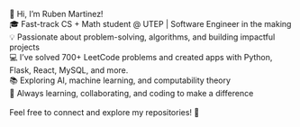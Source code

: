 👋 Hi, I’m Ruben Martinez! <br>
🎓 Fast-track CS + Math student @ UTEP | Software Engineer in the making <br>
💡 Passionate about problem-solving, algorithms, and building impactful projects <br>
💻 I’ve solved 700+ LeetCode problems and created apps with Python, Flask, React, MySQL, and more. <br>
📚 Exploring AI, machine learning, and computability theory <br>
🚀 Always learning, collaborating, and coding to make a difference <br>
<br>
Feel free to connect and explore my repositories! 🌟
